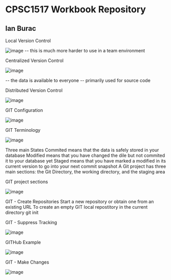 # CPSC1517 Workbook Repository

## Ian Burac

Local Version Control

![image](https://user-images.githubusercontent.com/97256352/148582541-3873743e-b277-4a7a-b4fe-d4db40e54e0f.png)
-- this is much more harder to use in a team environment

Centralized Version Control

![image](https://user-images.githubusercontent.com/97256352/148582679-f1ef8717-0f5e-4771-a9ba-a70813336f48.png)

-- the data is available to everyone
-- primarily used for source code


Distributed Version Control

![image](https://user-images.githubusercontent.com/97256352/148583367-2d93edd6-59b0-4619-b998-8c33818e46e9.png)


GIT Configuration

![image](https://user-images.githubusercontent.com/97256352/148583858-ca6017d8-d5a2-4190-86ae-cf47fd9ea809.png)


GIT Terminology

![image](https://user-images.githubusercontent.com/97256352/148585082-71282473-18ad-45b9-8695-f6d0f5037d02.png)

Three main States
Commited means that the data is safely stored in your database
Modified means that you have changed the dile but not commited it to your database yet
Staged means that you have marked a modified in its current version to go into your next commit snapshot
A Git project has three main sections: the Git Directory, the working directory, and the staging area

GIT project sections

![image](https://user-images.githubusercontent.com/97256352/148585574-e1b00c62-dafb-428f-8c94-aa4dbf130fe6.png)

GIT - Create Repositories
Start a new repository or obtain one from an existing URL
To create an empty GIT local repostitory in the current directory
git init


GIT - Suppress Tracking

![image](https://user-images.githubusercontent.com/97256352/148586565-191a2b56-46a3-4bd3-9bb7-8e25e13a136f.png)


GITHub Example

![image](https://user-images.githubusercontent.com/97256352/148586905-24112c59-fdc2-4382-a83e-ba2134a85843.png)


GIT  - Make Changes

![image](https://user-images.githubusercontent.com/97256352/148587258-6cc8f14c-f1e1-4763-8f25-cd4522ea4bcb.png)
